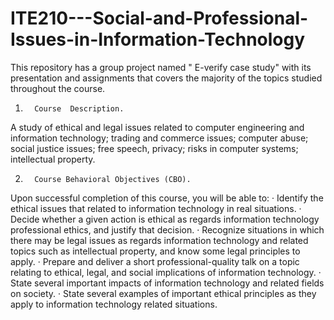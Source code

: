# ITE210---Social-and-Professional-Issues-in-Information-Technology

This repository has a group project named " E-verify case study" with its presentation and assignments that covers the majority of the topics studied throughout the course.

1.       Course  Description.
 
A study of ethical and  legal issues related to computer engineering and information technology; trading and commerce issues; computer abuse; social justice issues; free speech, privacy; risks in computer systems; intellectual property.
 
2.       Course Behavioral Objectives (CBO).
Upon successful completion of this course, you will be able to:
·         Identify the ethical issues that related to information technology in real situations.
·         Decide whether a given action is ethical as regards information technology professional ethics, and  justify that decision.
·         Recognize situations in which there may be legal issues as regards information technology and related topics such as intellectual property, and know some legal principles to apply.
·         Prepare and deliver a short professional-quality talk on a topic relating to ethical, legal, and social implications of information technology. 
·         State several important impacts of information technology and related fields on society. 
·         State several examples of important ethical principles as they apply to information technology related situations. 
